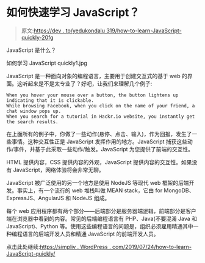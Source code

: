 # 如何快速学习 JavaScript？

> 原文:[https://dev . to/yedukondalu 319/how-to-learn-JavaScript-quickly-20fg](https://dev.to/yedukondalu319/how-to-learn-javascript-quickly-20fg)

JavaScript 是什么？

如何学习 JavaScript quickly1.jpg

JavaScript 是一种面向对象的编程语言，主要用于创建交互式的基于 web 的界面。这听起来是不是太专业了？好吧，让我们来理解几个例子:

```
When you hover your mouse over a button, the button lightens up indicating that it is clickable.
While browsing Facebook, when you click on the name of your friend, a chat window pops up.
When you search for a tutorial in Hackr.io website, you instantly get the search results. 
```

在上面所有的例子中，你做了一些动作(悬停、点击、输入)，作为回报，发生了一些事情。这种交互性正是 JavaScript 发挥作用的地方。JavaScript 捕获这些动作/事件，并基于此采取一些动作/触发。JavaScript 为您提供了前端的交互性。

HTML 提供内容，CSS 提供内容的外观，JavaScript 提供内容的交互性。如果没有 JavaScript，网络体验将会非常无聊。

JavaScript 被广泛使用的另一个地方是使用 NodeJS 等现代 web 框架的后端开发。事实上，有一个流行的 web 堆栈叫做 MEAN stack，它由 for MongoDB、ExpressJS、AngularJS 和 NodeJS 组成。

每个 web 应用程序都有两个部分——后端部分是服务器端逻辑，前端部分是客户端在浏览器中看到的内容。常见的后端编程语言有 PHP、Java(不要混淆 Java 和 JavaScript)、Python 等。使用这些编程语言的问题是，组织必须雇用精通其中一种编程语言的后端开发人员和精通 JavaScript 的前端开发人员。

点击此处继续:[https://simpliv . WordPress . com/2019/07/24/how-to-learn-JavaScript-quickly/](https://simpliv.wordpress.com/2019/07/24/how-to-learn-javascript-quickly/)